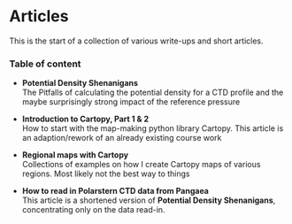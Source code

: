 # Articles

This is the start of a collection of various write-ups and short articles. 

### Table of content
* **Potential Density Shenanigans**  
The Pitfalls of calculating the potential density for a CTD profile and the maybe surprisingly strong impact of the reference pressure

* **Introduction to Cartopy, Part 1 & 2**  
How to start with the map-making python library Cartopy. This article is an adaption/rework of an already existing course work

* **Regional maps with Cartopy**  
Collections of examples on how I create Cartopy maps of various regions. Most likely not the best way to things

* **How to read in Polarstern CTD data from Pangaea**  
This article is a shortened version of **Potential Density Shenanigans**, concentrating only on the data read-in.
